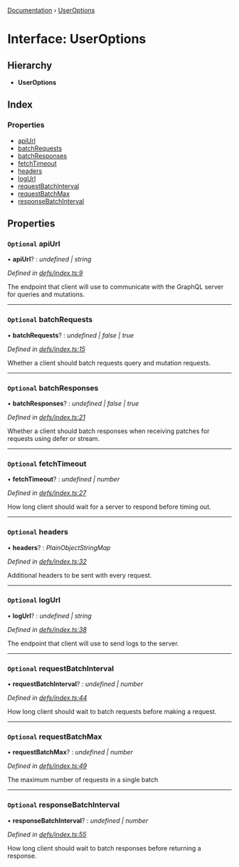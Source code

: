 [Documentation](../README.md) › [UserOptions](useroptions.md)

# Interface: UserOptions

## Hierarchy

* **UserOptions**

## Index

### Properties

* [apiUrl](useroptions.md#optional-apiurl)
* [batchRequests](useroptions.md#optional-batchrequests)
* [batchResponses](useroptions.md#optional-batchresponses)
* [fetchTimeout](useroptions.md#optional-fetchtimeout)
* [headers](useroptions.md#optional-headers)
* [logUrl](useroptions.md#optional-logurl)
* [requestBatchInterval](useroptions.md#optional-requestbatchinterval)
* [requestBatchMax](useroptions.md#optional-requestbatchmax)
* [responseBatchInterval](useroptions.md#optional-responsebatchinterval)

## Properties

### `Optional` apiUrl

• **apiUrl**? : *undefined | string*

*Defined in [defs/index.ts:9](https://github.com/badbatch/graphql-box/blob/0289bea5/packages/fetch-manager/src/defs/index.ts#L9)*

The endpoint that client will use to communicate with the
GraphQL server for queries and mutations.

___

### `Optional` batchRequests

• **batchRequests**? : *undefined | false | true*

*Defined in [defs/index.ts:15](https://github.com/badbatch/graphql-box/blob/0289bea5/packages/fetch-manager/src/defs/index.ts#L15)*

Whether a client should batch requests query and mutation
requests.

___

### `Optional` batchResponses

• **batchResponses**? : *undefined | false | true*

*Defined in [defs/index.ts:21](https://github.com/badbatch/graphql-box/blob/0289bea5/packages/fetch-manager/src/defs/index.ts#L21)*

Whether a client should batch responses when receiving
patches for requests using defer or stream.

___

### `Optional` fetchTimeout

• **fetchTimeout**? : *undefined | number*

*Defined in [defs/index.ts:27](https://github.com/badbatch/graphql-box/blob/0289bea5/packages/fetch-manager/src/defs/index.ts#L27)*

How long client should wait for a server to
respond before timing out.

___

### `Optional` headers

• **headers**? : *PlainObjectStringMap*

*Defined in [defs/index.ts:32](https://github.com/badbatch/graphql-box/blob/0289bea5/packages/fetch-manager/src/defs/index.ts#L32)*

Additional headers to be sent with every request.

___

### `Optional` logUrl

• **logUrl**? : *undefined | string*

*Defined in [defs/index.ts:38](https://github.com/badbatch/graphql-box/blob/0289bea5/packages/fetch-manager/src/defs/index.ts#L38)*

The endpoint that client will use to send logs
to the server.

___

### `Optional` requestBatchInterval

• **requestBatchInterval**? : *undefined | number*

*Defined in [defs/index.ts:44](https://github.com/badbatch/graphql-box/blob/0289bea5/packages/fetch-manager/src/defs/index.ts#L44)*

How long client should wait to batch requests
before making a request.

___

### `Optional` requestBatchMax

• **requestBatchMax**? : *undefined | number*

*Defined in [defs/index.ts:49](https://github.com/badbatch/graphql-box/blob/0289bea5/packages/fetch-manager/src/defs/index.ts#L49)*

The maximum number of requests in a single batch

___

### `Optional` responseBatchInterval

• **responseBatchInterval**? : *undefined | number*

*Defined in [defs/index.ts:55](https://github.com/badbatch/graphql-box/blob/0289bea5/packages/fetch-manager/src/defs/index.ts#L55)*

How long client should wait to batch responses
before returning a response.
